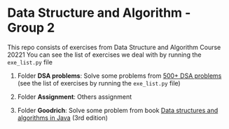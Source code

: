 # Data Structure and Algorithm - Group 2

This repo consists of exercises from Data Structure and Algorithm Course 20221
You can see the list of exercises we deal with by running the `exe_list.py` file

1. Folder **DSA problems**: Solve some problems from [500+ DSA problems](https://github.com/bollwarm/DataStructuresAlgorithms/blob/master/README.md#500-data-structures-and-algorithms-practice-problems) (see the list of exercises by running the `exe_list.py` file)

2. Folder **Assignment**: Others assignment

3. Folder **Goodrich**: Solve some problem from book <u>Data structures and algorithms in Java</u> (3rd edition)